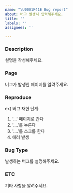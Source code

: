 ```yaml
---
name: "\U0001F41E Bug report"
about: 버그 발생시 입력해주세요.
title: ''
labels: ''
assignees: ''

---
```


### Description
설명을 작성해주세요.

### Page
버그가 발생한 페이지를 알려주세요.

### Reproduce
ex) 버그 재현 단계:
1. '...' 페이지로 간다
2. '....'를 누른다
3. '....'를 스크롤 한다
4. 에러 발생

### Bug Type
발생하는 버그를 설명해주세요.

### ETC
기타 사항을 알려주세요.
